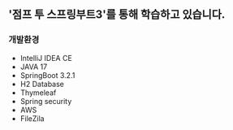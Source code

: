 ## '점프 투 스프링부트3'를 통해 학습하고 있습니다.

### 개발환경
* IntelliJ IDEA CE
* JAVA 17
* SpringBoot 3.2.1
* H2 Database
* Thymeleaf
* Spring security
* AWS
* FileZila
